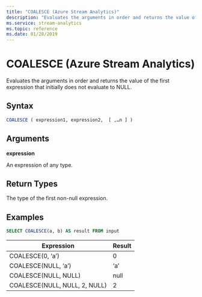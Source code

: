 ```yaml
---
title: "COALESCE (Azure Stream Analytics)"
description: "Evaluates the arguments in order and returns the value of the first expression that initially does not evaluate to NULL."
ms.service: stream-analytics
ms.topic: reference
ms.date: 01/28/2019
---
```

# COALESCE (Azure Stream Analytics)
  Evaluates the arguments in order and returns the value of the first expression that initially does not evaluate to NULL. 

## Syntax  
  
```SQL   
COALESCE ( expression1, expression2,  [ ,…n ] )
```  
  
## Arguments

**expression**  
  
An expression of any type.
  
## Return Types  

The type of the first non-null expression.
  
## Examples  
  
```SQL  
SELECT COALESCE(a, b) AS result FROM input
```  
  
|Expression|Result|
|----------|------|
|COALESCE(0, ‘a’)|0|
|COALESCE(NULL, ‘a’)|‘a’|
|COALESCE(NULL, NULL)|null|
|COALESCE(NULL, NULL, 2, NULL)|2|